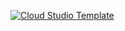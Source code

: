 [![Cloud Studio Template](https://cs-res.codehub.cn/common/assets/icon-badge.svg)](https://cloudstudio.net/templates/rVXex0ySQJ3)
